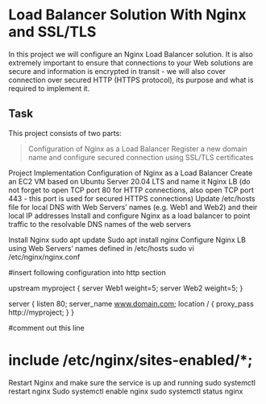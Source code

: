 # Load Balancer Solution With Nginx and SSL/TLS
In this project we will configure an Nginx Load Balancer solution. It is also extremely important to ensure that connections to your Web solutions are secure and information is encrypted in transit - we will also cover connection over secured HTTP (HTTPS protocol), its purpose and what is required to implement it.

## Task
This project consists of two parts:

> Configuration of Nginx as a Load Balancer
> Register a new domain name and configure secured connection using SSL/TLS certificates

Project Implementation
Configuration of Nginx as a Load Balancer
Create an EC2 VM based on Ubuntu Server 20.04 LTS and name it Nginx LB (do not forget to open TCP port 80 for HTTP connections, also open TCP port 443 - this port is used for secured HTTPS connections)
Update /etc/hosts file for local DNS with Web Servers’ names (e.g. Web1 and Web2) and their local IP addresses
Install and configure Nginx as a load balancer to point traffic to the resolvable DNS names of the web servers

Install Nginx
sudo apt update
Sudo apt install nginx
Configure Nginx LB using Web Servers’ names defined in /etc/hosts
sudo vi /etc/nginx/nginx.conf

#insert following configuration into http section

 upstream myproject {
    server Web1 weight=5;
    server Web2 weight=5;
  }

server {
    listen 80;
    server_name www.domain.com;
    location / {
      proxy_pass http://myproject;
    }
  }

#comment out this line
#       include /etc/nginx/sites-enabled/*;

Restart Nginx and make sure the service is up and running
sudo systemctl restart nginx
Sudo systemctl enable nginx
sudo systemctl status nginx


